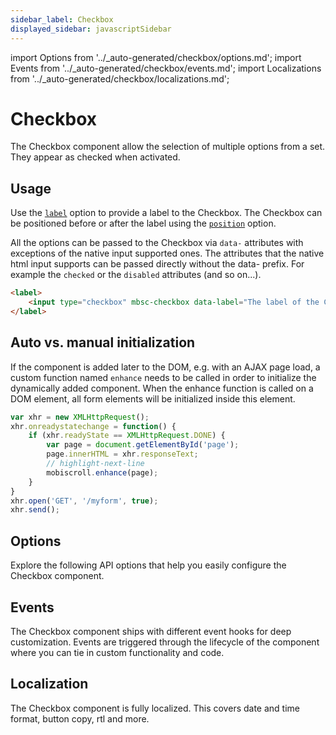 ```yaml
---
sidebar_label: Checkbox
displayed_sidebar: javascriptSidebar
---
```


import Options from '../\_auto-generated/checkbox/options.md';
import Events from '../\_auto-generated/checkbox/events.md';
import Localizations from '../\_auto-generated/checkbox/localizations.md';

# Checkbox

The Checkbox component allow the selection of multiple options from a set. They appear as checked when activated.

## Usage

Use the [`label`](#opt-label) option to provide a label to the Checkbox.
The Checkbox can be positioned before or after the label using the [`position`](#opt-position) option.

All the options can be passed to the Checkbox via `data-` attributes with exceptions of the native input supported ones. The attributes that the native html input supports can be passed directly without the data- prefix. For example the `checked` or the `disabled` attributes (and so on...).

```html
<label>
    <input type="checkbox" mbsc-checkbox data-label="The label of the Checkbox" />
</label>
```

## Auto vs. manual initialization

If the component is added later to the DOM, e.g. with an AJAX page load, a custom function named `enhance` needs to be called in order to initialize the dynamically added component. When the enhance function is called on a DOM element, all form elements will be initialized inside this element.

```js
var xhr = new XMLHttpRequest();
xhr.onreadystatechange = function() {
    if (xhr.readyState == XMLHttpRequest.DONE) {
        var page = document.getElementById('page');
        page.innerHTML = xhr.responseText;
        // highlight-next-line
        mobiscroll.enhance(page);
    }
}
xhr.open('GET', '/myform', true);
xhr.send();
```

<div className="option-list">

## Options
Explore the following API options that help you easily configure the Checkbox component.

<Options />

## Events
The Checkbox component ships with different event hooks for deep customization. Events are triggered through the lifecycle of the component where you can tie in custom functionality and code.

<Events />

## Localization
The Checkbox component is fully localized. This covers date and time format, button copy, rtl and more.

<Localizations />

</div>
